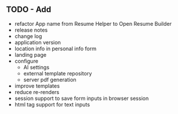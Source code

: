 ## TODO - Add 
 - refactor App name from Resume Helper to Open Resume Builder
 - release notes
 - change log 
 - application version
 - location info in personal info form
 - landing page
 - configure 
    - AI settings
    - external template repository
    - server pdf generation
 - improve templates
 - reduce re-renders
 - session support to save form inputs in browser session
 - html tag support for text inputs

 